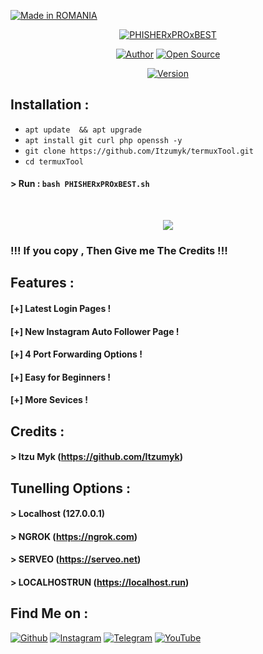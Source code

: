 <p align="left">
<a href="#"><img title="Made in ROMANIA" src="https://img.shields.io/badge/MADE%20IN-ROMANIA-yellow?colorA=%23ff0000&colorB=%23017e40&style=for-the-badge"></a>
</p>
<p align="center">
<a href="#"><img title="PHISHERxPROxBEST" src="https://www.instagram.com/s/aGlnaGxpZ2h0OjE3ODQ3NTM4MTgxMjY4MDkw?igshid=1p1q7t16zk3wv&story_media_id=2369996565552432493_13452014203"></a>
</p>
<p align="center">
<a href="https://github.com/Itzumyk/"><img title="Author" src="https://img.shields.io/badge/Author-Itzu--Myk-red.svg?style=for-the-badge&logo=github"></a>
<a href="#"><img title="Open Source" src="https://img.shields.io/badge/Open%20Source-%E2%9D%A4-green?style=for-the-badge"></a>
</p>
<p align="center">
<a href="#"><img title="Version" src="https://img.shields.io/badge/Version-1.0-green.svg?style=flat-square"></a>

## Installation :

* `apt update  && apt upgrade`
* `apt install git curl php openssh -y`
* `git clone https://github.com/Itzumyk/termuxTool.git`
* `cd termuxTool`
#### > Run : `bash PHISHERxPROxBEST.sh`

<br>
<p align="center">
<img src="img/ss1.jpg"/>
</p>

### !!! If you copy , Then Give me The Credits !!!

## Features :
#### [+] Latest Login Pages !
#### [+] New Instagram Auto Follower Page !
#### [+] 4 Port Forwarding Options !
#### [+] Easy for Beginners !
#### [+] More Sevices !


## Credits :
#### > <strong>Itzu Myk</strong> (https://github.com/Itzumyk)

## Tunelling Options :
#### > Localhost (127.0.0.1)
#### > NGROK (https://ngrok.com)
#### > SERVEO (https://serveo.net)
#### > LOCALHOSTRUN (https://localhost.run)

## Find Me on :
[![Github](https://img.shields.io/badge/Github-Itzu--Myk-green?style=for-the-badge&logo=github)](https://github.com/captainjohnexe)
[![Instagram](https://img.shields.io/badge/IG-%40itzumyk-red?style=for-the-badge&logo=instagram)](https://www.instagram.com/beta.programmer)
[![Telegram](https://img.shields.io/badge/Chat-Telegram-blue?style=for-the-badge&logo=telegram)](https://t.me/John_Captain)
[![YouTube](https://img.shields.io/badge/YouTube-Itzu%Myk-red?style=for-the-badge&logo=youtube)](https://www.youtube.com/channel/UCEbvRFT5j6ksLf2TIypwr0A)

